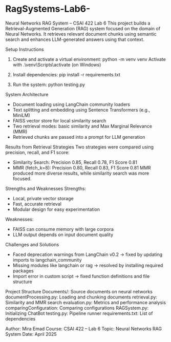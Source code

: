 # RagSystems-Lab6-
Neural Networks RAG System – CSAI 422 Lab 6
This project builds a Retrieval-Augmented Generation (RAG) system focused on the domain of Neural Networks. It retrieves relevant document chunks using semantic search and enhances LLM-generated answers using that context.

Setup Instructions
1. Create and activate a virtual environment:
python -m venv venv
Activate with .\venv\Scripts\activate (on Windows)

2. Install dependencies:
pip install -r requirements.txt

3. Run the system:
python testing.py

System Architecture
- Document loading using LangChain community loaders
- Text splitting and embedding using Sentence Transformers (e.g., MiniLM)
- FAISS vector store for local similarity search
- Two retrieval modes: basic similarity and Max Marginal Relevance (MMR)
- Retrieved chunks are passed into a prompt for LLM generation

Results from Retrieval Strategies
Two strategies were compared using precision, recall, and F1 score:
- Similarity Search: Precision 0.85, Recall 0.78, F1 Score 0.81
- MMR (fetch_k=8): Precision 0.80, Recall 0.83, F1 Score 0.81
MMR produced more diverse results, while similarity search was more focused.

Strengths and Weaknesses
Strengths:
- Local, private vector storage
- Fast, accurate retrieval
- Modular design for easy experimentation

Weaknesses:
- FAISS can consume memory with large corpora
- LLM output depends on input document quality

Challenges and Solutions
- Faced deprecation warnings from LangChain v0.2 → fixed by updating imports to langchain_community
- Missing modules like langchain or rag → resolved by installing required packages
- Import error in custom script → fixed function definitions and file structure

Project Structure
Documents/: Source documents on neural networks
documentProcessing.py: Loading and chunking documents
retrieval.py: Similarity and MMR search
evaluation.py: Metrics and performance analysis
comparingConfiguration: Comparing configurations
RAGSystem.py: Initializing ChatBot
testing.py: Pipeline runner
requirements.txt: List of dependencies

Author: Mira Emad
Course: CSAI 422 – Lab 6
Topic: Neural Networks RAG System
Date: April 2025
